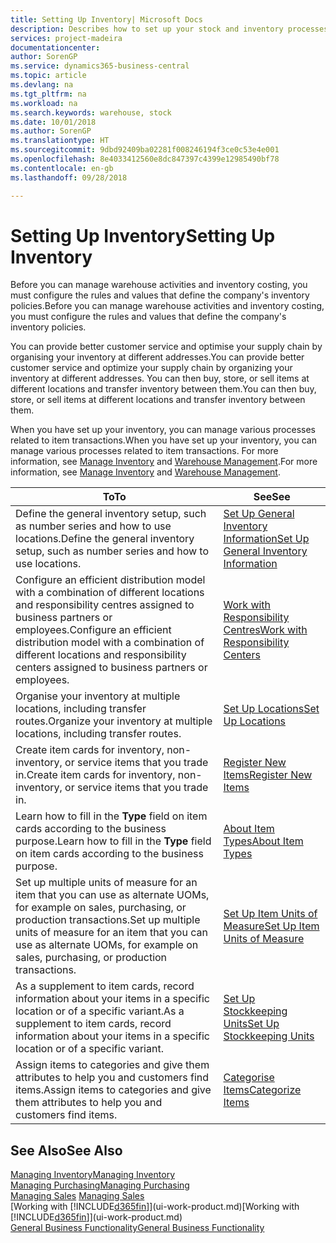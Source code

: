 ```yaml
---
title: Setting Up Inventory| Microsoft Docs
description: Describes how to set up your stock and inventory processes, including transfer routes and locations, such as warehouses.
services: project-madeira
documentationcenter: 
author: SorenGP
ms.service: dynamics365-business-central
ms.topic: article
ms.devlang: na
ms.tgt_pltfrm: na
ms.workload: na
ms.search.keywords: warehouse, stock
ms.date: 10/01/2018
ms.author: SorenGP
ms.translationtype: HT
ms.sourcegitcommit: 9dbd92409ba02281f008246194f3ce0c53e4e001
ms.openlocfilehash: 8e4033412560e8dc847397c4399e12985490bf78
ms.contentlocale: en-gb
ms.lasthandoff: 09/28/2018

---
```

# <a name="setting-up-inventory"></a><span data-ttu-id="d0992-103">Setting Up Inventory</span><span class="sxs-lookup"><span data-stu-id="d0992-103">Setting Up Inventory</span></span>
<span data-ttu-id="d0992-104">Before you can manage warehouse activities and inventory costing, you must configure the rules and values that define the company's inventory policies.</span><span class="sxs-lookup"><span data-stu-id="d0992-104">Before you can manage warehouse activities and inventory costing, you must configure the rules and values that define the company's inventory policies.</span></span>

<span data-ttu-id="d0992-105">You can provide better customer service and optimise your supply chain by organising your inventory at different addresses.</span><span class="sxs-lookup"><span data-stu-id="d0992-105">You can provide better customer service and optimize your supply chain by organizing your inventory at different addresses.</span></span> <span data-ttu-id="d0992-106">You can then buy, store, or sell items at different locations and transfer inventory between them.</span><span class="sxs-lookup"><span data-stu-id="d0992-106">You can then buy, store, or sell items at different locations and transfer inventory between them.</span></span>

<span data-ttu-id="d0992-107">When you have set up your inventory, you can manage various processes related to item transactions.</span><span class="sxs-lookup"><span data-stu-id="d0992-107">When you have set up your inventory, you can manage various processes related to item transactions.</span></span> <span data-ttu-id="d0992-108">For more information, see [Manage Inventory](inventory-manage-inventory.md) and [Warehouse Management](warehouse-manage-warehouse.md).</span><span class="sxs-lookup"><span data-stu-id="d0992-108">For more information, see [Manage Inventory](inventory-manage-inventory.md) and [Warehouse Management](warehouse-manage-warehouse.md).</span></span>

| <span data-ttu-id="d0992-109">To</span><span class="sxs-lookup"><span data-stu-id="d0992-109">To</span></span> | <span data-ttu-id="d0992-110">See</span><span class="sxs-lookup"><span data-stu-id="d0992-110">See</span></span> |
| --- | --- |
| <span data-ttu-id="d0992-111">Define the general inventory setup, such as number series and how to use locations.</span><span class="sxs-lookup"><span data-stu-id="d0992-111">Define the general inventory setup, such as number series and how to use locations.</span></span> |[<span data-ttu-id="d0992-112">Set Up General Inventory Information</span><span class="sxs-lookup"><span data-stu-id="d0992-112">Set Up General Inventory Information</span></span>](inventory-how-setup-general.md) |
|<span data-ttu-id="d0992-113">Configure an efficient distribution model with a combination of different locations and responsibility centres assigned to business partners or employees.</span><span class="sxs-lookup"><span data-stu-id="d0992-113">Configure an efficient distribution model with a combination of different locations and responsibility centers assigned to business partners or employees.</span></span>|[<span data-ttu-id="d0992-114">Work with Responsibility Centres</span><span class="sxs-lookup"><span data-stu-id="d0992-114">Work with Responsibility Centers</span></span>](inventory-responsibility-centers.md)|
| <span data-ttu-id="d0992-115">Organise your inventory at multiple locations, including transfer routes.</span><span class="sxs-lookup"><span data-stu-id="d0992-115">Organize your inventory at multiple locations, including transfer routes.</span></span> |[<span data-ttu-id="d0992-116">Set Up Locations</span><span class="sxs-lookup"><span data-stu-id="d0992-116">Set Up Locations</span></span>](inventory-how-register-new-items.md) |
| <span data-ttu-id="d0992-117">Create item cards for inventory, non-inventory, or service items that you trade in.</span><span class="sxs-lookup"><span data-stu-id="d0992-117">Create item cards for inventory, non-inventory, or service items that you trade in.</span></span> |[<span data-ttu-id="d0992-118">Register New Items</span><span class="sxs-lookup"><span data-stu-id="d0992-118">Register New Items</span></span>](inventory-how-register-new-items.md) |
|<span data-ttu-id="d0992-119">Learn how to fill in the **Type** field on item cards according to the business purpose.</span><span class="sxs-lookup"><span data-stu-id="d0992-119">Learn how to fill in the **Type** field on item cards according to the business purpose.</span></span>|[<span data-ttu-id="d0992-120">About Item Types</span><span class="sxs-lookup"><span data-stu-id="d0992-120">About Item Types</span></span>](inventory-about-item-types.md)| 
|<span data-ttu-id="d0992-121">Set up multiple units of measure for an item that you can use as alternate UOMs, for example on sales, purchasing, or production transactions.</span><span class="sxs-lookup"><span data-stu-id="d0992-121">Set up multiple units of measure for an item that you can use as alternate UOMs, for example on sales, purchasing, or production transactions.</span></span>|[<span data-ttu-id="d0992-122">Set Up Item Units of Measure</span><span class="sxs-lookup"><span data-stu-id="d0992-122">Set Up Item Units of Measure</span></span>](inventory-how-setup-units-of-measure.md)|
|<span data-ttu-id="d0992-123">As a supplement to item cards, record information about your items in a specific location or of a specific variant.</span><span class="sxs-lookup"><span data-stu-id="d0992-123">As a supplement to item cards, record information about your items in a specific location or of a specific variant.</span></span>|[<span data-ttu-id="d0992-124">Set Up Stockkeeping Units</span><span class="sxs-lookup"><span data-stu-id="d0992-124">Set Up Stockkeeping Units</span></span>](inventory-how-to-set-up-stockkeeping-units.md)|
| <span data-ttu-id="d0992-125">Assign items to categories and give them attributes to help you and customers find items.</span><span class="sxs-lookup"><span data-stu-id="d0992-125">Assign items to categories and give them attributes to help you and customers find items.</span></span> |[<span data-ttu-id="d0992-126">Categorise Items</span><span class="sxs-lookup"><span data-stu-id="d0992-126">Categorize Items</span></span>](inventory-how-categorize-items.md) |

## <a name="see-also"></a><span data-ttu-id="d0992-127">See Also</span><span class="sxs-lookup"><span data-stu-id="d0992-127">See Also</span></span>
[<span data-ttu-id="d0992-128">Managing Inventory</span><span class="sxs-lookup"><span data-stu-id="d0992-128">Managing Inventory</span></span>](inventory-manage-inventory.md)  
[<span data-ttu-id="d0992-129">Managing Purchasing</span><span class="sxs-lookup"><span data-stu-id="d0992-129">Managing Purchasing</span></span>](purchasing-manage-purchasing.md)  
<span data-ttu-id="d0992-130">[Managing Sales](sales-manage-sales.md)  </span><span class="sxs-lookup"><span data-stu-id="d0992-130">[Managing Sales](sales-manage-sales.md)  </span></span>  
<span data-ttu-id="d0992-131">[Working with [!INCLUDE[d365fin](includes/d365fin_md.md)]](ui-work-product.md)</span><span class="sxs-lookup"><span data-stu-id="d0992-131">[Working with [!INCLUDE[d365fin](includes/d365fin_md.md)]](ui-work-product.md)</span></span>  
[<span data-ttu-id="d0992-132">General Business Functionality</span><span class="sxs-lookup"><span data-stu-id="d0992-132">General Business Functionality</span></span>](ui-across-business-areas.md)

